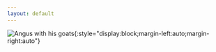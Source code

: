 ```yaml
---
layout: default
---
```


![Angus with his goats](http://farm6.staticflickr.com/5584/14695032920_3057d970d7_z_d.jpg){:style="display:block;margin-left:auto;margin-right:auto"}
